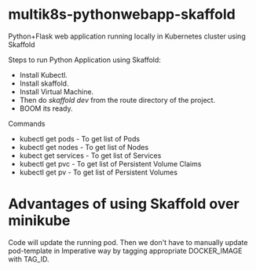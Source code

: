 # multik8s-pythonwebapp-skaffold

Python+Flask web application running locally in Kubernetes cluster using Skaffold

Steps to run Python Application using Skaffold:

- Install Kubectl.
- Install skaffold.
- Install Virtual Machine.
- Then do *skaffold dev* from the route directory of the project.
- BOOM its ready.


Commands

- kubectl get pods - To get list of Pods
- kubectl get nodes - To get list of Nodes
- kubect get services - To get list of Services
- kubectl get pvc - To get list of Persistent Volume Claims
- kubectl get pv - To get list of Persistent Volumes

# Advantages of using Skaffold over minikube 
Code will update the running pod. Then we don't have to manually update pod-template in Imperative way by tagging appropriate DOCKER_IMAGE with TAG_ID.
